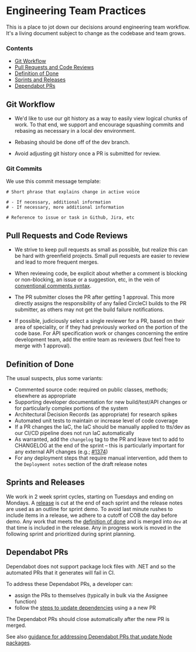 # Engineering Team Practices

This is a place to jot down our decisions around engineering team workflow. It's a living document subject to change as the codebase and team grows.

### Contents
- [Git Workflow](#git-workflow)
- [Pull Requests and Code Reviews](#pull-requests-and-code-reviews)
- [Definition of Done](#definition-of-done)
- [Sprints and Releases](#sprints-and-releases)
- [Dependabot PRs](#dependabot-prs)

## Git Workflow

- We'd like to use our git history as a way to easily view logical chunks of work. To that end, we support and encourage squashing commits and rebasing as necessary in a local dev environment.

- Rebasing should be done off of the dev branch.

- Avoid adjusting git history once a PR is submitted for review.

### Git Commits

We use this commit message template:

```
# Short phrase that explains change in active voice

# - If necessary, additional information
# - If necessary, more additional information

# Reference to issue or task in Github, Jira, etc
```

## Pull Requests and Code Reviews

- We strive to keep pull requests as small as possible, but realize this can be hard with greenfield projects. Small pull requests are easier to review and lead to more frequent merges.

- When reviewing code, be explicit about whether a comment is blocking or non-blocking, an issue or a suggestion, etc, in the vein of [conventional comments syntax](https://conventionalcomments.org/).

- The PR submitter closes the PR after getting 1 approval. This more directly assigns the responsibility of any failed CircleCI builds to the PR submitter, as others may not get the build failure notifications.

- If possible, judiciously select a single reviewer for a PR, based on their area of speciality, or if they had previously worked on the portion of the code base. For API specification work or changes concerning the entire development team, add the entire team as reviewers (but feel free to merge with 1 approval).

## Definition of Done

The usual suspects, plus some variants:
- Commented source code: required on public classes, methods; elsewhere as appropriate
- Supporting developer documentation for new build/test/API changes or for particularly complex portions of the system
- Architectural Decision Records (as appropriate) for research spikes
- Automated unit tests to maintain or increase level of code coverage
- If a PR changes the IaC, the IaC should be manually applied to tts/dev as our CI/CD pipeline does not run IaC automatically
- As warranted, add the `changelog` tag to the PR and leave text to add to CHANGELOG at the end of the sprint – this is particularly important for any external API changes (e.g.; [#1374](https://github.com/18F/piipan/pull/1374))
- For any deployment steps that require manual intervention, add them to the `Deployment notes` section of the draft release notes

## Sprints and Releases

We work in 2 week sprint cycles, starting on Tuesdays and ending on Mondays. A [release](./releases.md) is cut at the end of each sprint and the release notes are used as an outline for sprint demo. To avoid last minute rushes to include items in a release, we adhere to a cutoff of COB the day before demo. Any work that meets the [definition of done](#definition-of-done) and is merged into `dev` at that time is included in the release. Any in progress work is moved in the following sprint and prioritized during sprint planning.

## Dependabot PRs

Dependabot does not support package lock files with .NET and so the automated PRs that it generates will fail in CI.

To address these Dependabot PRs, a developer can:
- assign the PRs to themselves (typically in bulk via the Assignee function)
- follow the [steps to update dependencies](./update-deps.md) using a a new PR

The Dependabot PRs should close automatically after the new PR is merged.

See also [guidance for addressing Dependabot PRs that update Node packages](./node.md).
